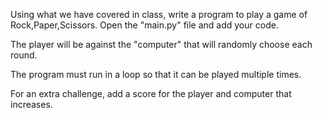 Using what we have covered in class, write a program to play a game of Rock,Paper,Scissors.
Open the "main.py" file and add your code.

The player will be against the "computer" that will randomly choose each round.

The program must run in a loop so that it can be played multiple times.

For an extra challenge, add a score for the player and computer that increases.
